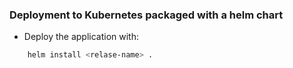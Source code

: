 ### Deployment to Kubernetes packaged with a helm chart

- Deploy the application with:
```bash
    helm install <relase-name> .
```